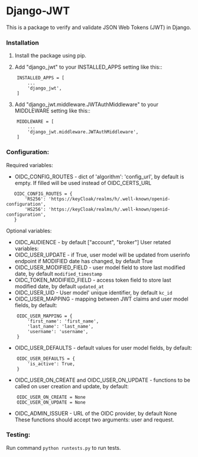 # Django-JWT

This is a package to verify and validate JSON Web Tokens (JWT) in Django.

### Installation
1. Install the package using pip.

2. Add "django_jwt" to your INSTALLED_APPS setting like this::
```
    INSTALLED_APPS = [
        ...
        'django_jwt',
    ]
```

3. Add "django_jwt.middleware.JWTAuthMiddleware" to your MIDDLEWARE setting like this::
```
    MIDDLEWARE = [
        ...
        'django_jwt.middleware.JWTAuthMiddleware',
    ]
```

### Configuration:
Required variables:
- OIDC_CONFIG_ROUTES - dict of 'algorithm': 'config_url', by default is empty. If filled will be used instead of OIDC_CERTS_URL
```
   OIDC_CONFIG_ROUTES = {
       'RS256': 'https://keyCloak/realms/h/.well-known/openid-configuration',
       'HS256': 'https://keyCloak/realms/h/.well-known/openid-configuration',
   } 
```

Optional variables:
- OIDC_AUDIENCE - by default ["account", "broker"]
User retated variables:
- OIDC_USER_UPDATE - if True, user model will be updated from userinfo endpoint if MODIFIED date has changed, by default True
- OIDC_USER_MODIFIED_FIELD - user model field to store last modified date, by default `modified_timestamp`
- OIDC_TOKEN_MODIFIED_FIELD - access token field to store last modified date, by default `updated_at`
- OIDC_USER_UID - User model' unique identifier, by default `kc_id`
- OIDC_USER_MAPPING - mapping between JWT claims and user model fields, by default:
```
    OIDC_USER_MAPPING = {
        'first_name': 'first_name',
        'last_name': 'last_name',
        'username': 'username',
    }
```
- OIDC_USER_DEFAULTS - default values for user model fields, by default:
```
    OIDC_USER_DEFAULTS = {
        'is_active': True,
    }
```

- OIDC_USER_ON_CREATE and OIDC_USER_ON_UPDATE - functions to be called on user creation and update, by default:
```
    OIDC_USER_ON_CREATE = None
    OIDC_USER_ON_UPDATE = None
```
- OIDC_ADMIN_ISSUER - URL of the OIDC provider, by default None
These functions should accept two arguments: user and request.

### Testing:
Run command `python runtests.py` to run tests.